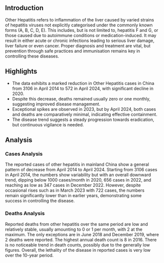 ## Introduction

Other Hepatitis refers to inflammation of the liver caused by varied strains of hepatitis viruses not explicitly categorised under the commonly known forms (A, B, C, D, E). This includes, but is not limited to, hepatitis F and G, or those caused due to autoimmune conditions or medication-induced. It may result in either acute or chronic infections leading to serious liver damage, liver failure or even cancer. Proper diagnosis and treatment are vital, but prevention through safe practices and immunisation remains key in controlling these diseases.

## Highlights

- The data exhibits a marked reduction in Other Hepatitis cases in China from 3106 in April 2014 to 572 in April 2024, with significant decline in 2020.<br/>
- Despite this decrease, deaths remained usually zero or one monthly, suggesting improved disease management. <br/>
- Exceptional spikes are observed in 2023, but by April 2024, both cases and deaths are comparatively minimal, indicating effective containment. <br/>
- The disease trend suggests a steady progression towards eradication, but continuous vigilance is needed. 


## Analysis

### Cases Analysis
The reported cases of other hepatitis in mainland China show a general pattern of decrease from April 2014 to April 2024. Starting from 3106 cases in April 2014, the numbers show variability but with an overall downward trend, dipping below 1000 cases/month in 2020, 656 cases in 2022, and reaching as low as 347 cases in December 2022. However, despite occasional rises such as in March 2023 with 722 cases, the numbers remain significantly lower than in earlier years, demonstrating some success in controlling the disease.

### Deaths Analysis
Reported deaths from other hepatitis over the same period are low and relatively stable, usually amounting to 0 or 1 per month, with 2 at the maximum. The only exceptions are in June 2018 and December 2019, where 2 deaths were reported. The highest annual death count is 8 in 2016. There is no noticeable trend in death counts, possibly due to the generally low figures. Overall, the lethality of the disease in reported cases is very low over the 10-year period.
